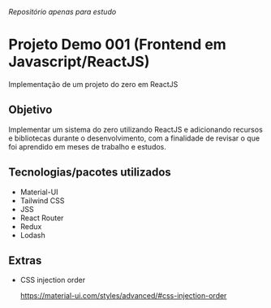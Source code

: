 _Repositório apenas para estudo_

# Projeto Demo 001 (Frontend em Javascript/ReactJS)

Implementação de um projeto do zero em ReactJS

## Objetivo

Implementar um sistema do zero utilizando ReactJS e adicionando recursos e bibliotecas durante o desenvolvimento, com a finalidade de revisar o que foi aprendido em meses de trabalho e estudos.

## Tecnologias/pacotes utilizados

- Material-UI
- Tailwind CSS
- JSS
- React Router
- Redux
- Lodash

## Extras

- CSS injection order

  https://material-ui.com/styles/advanced/#css-injection-order
